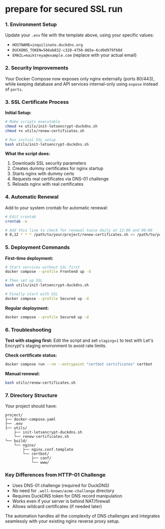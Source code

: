 # prepare for secured SSL run

### 1. **Environment Setup**

Update your `.env` file with the template above, using your specific values:

- `HOSTNAME=inquilinato.duckdns.org`
- `DUCKDNS_TOKEN=566ab832-c328-4750-865e-6cd9d979f68d`
- `EMAIL=maiktreya@example.com` (replace with your actual email)

### 2. **Security Improvements**

Your Docker Compose now exposes only nginx externally (ports 80/443), while keeping database and API services internal-only using `expose` instead of `ports`.

### 3. **SSL Certificate Process**

**Initial Setup:**

```bash
# Make scripts executable
chmod +x utils/init-letsencrypt-duckdns.sh
chmod +x utils/renew-certificates.sh

# Run initial SSL setup
bash utils/init-letsencrypt-duckdns.sh
```

**What the script does:**

1. Downloads SSL security parameters
2. Creates dummy certificates for nginx startup
3. Starts nginx with dummy certs
4. Requests real certificates via DNS-01 challenge
5. Reloads nginx with real certificates

### 4. **Automatic Renewal**

Add to your system crontab for automatic renewal:

```bash
# Edit crontab
crontab -e

# Add this line to check for renewal twice daily at 12:00 and 00:00
0 0,12 * * * /path/to/your/project/renew-certificates.sh >> /path/to/your/project/renewal.log 2>&1
```

### 5. **Deployment Commands**

**First-time deployment:**

```bash
# Start services without SSL first
docker compose --profile Frontend up -d

# Then set up SSL
bash utils/init-letsencrypt-duckdns.sh

# Finally start with SSL
docker compose --profile Secured up -d
```

**Regular deployment:**

```bash
docker compose --profile Secured up -d
```

### 6. **Troubleshooting**

**Test with staging first:**
Edit the script and set `staging=1` to test with Let's Encrypt's staging environment to avoid rate limits.

**Check certificate status:**

```bash
docker compose run --rm --entrypoint "certbot certificates" certbot
```

**Manual renewal:**

```bash
bash utils/renew-certificates.sh
```

### 7. **Directory Structure**

Your project should have:

```
project/
├── docker-compose.yaml
├── .env
├── utils/
    ├── init-letsencrypt-duckdns.sh
    └── renew-certificates.sh
└── build/
    └── nginx/
        ├── nginx.conf.template
        └── certbot/
            ├── conf/
            └── www/
```

### Key Differences from HTTP-01 Challenge

- Uses DNS-01 challenge (required for DuckDNS)
- No need for `.well-known/acme-challenge` directory
- Requires DuckDNS token for DNS record manipulation
- Works even if your server is behind NAT/firewall
- Allows wildcard certificates (if needed later)

The automation handles all the complexity of DNS challenges and integrates seamlessly with your existing nginx reverse proxy setup.
